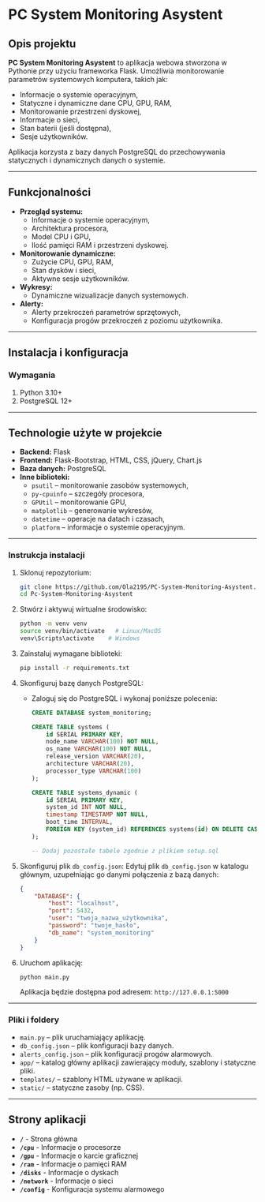 # PC System Monitoring Asystent

## Opis projektu

**PC System Monitoring Asystent** to aplikacja webowa stworzona w Pythonie przy użyciu frameworka Flask. Umożliwia monitorowanie parametrów systemowych komputera, takich jak:
- Informacje o systemie operacyjnym,
- Statyczne i dynamiczne dane CPU, GPU, RAM,
- Monitorowanie przestrzeni dyskowej,
- Informacje o sieci,
- Stan baterii (jeśli dostępna),
- Sesje użytkowników.

Aplikacja korzysta z bazy danych PostgreSQL do przechowywania statycznych i dynamicznych danych o systemie.

---

## Funkcjonalności
- **Przegląd systemu:**
  - Informacje o systemie operacyjnym,
  - Architektura procesora,
  - Model CPU i GPU,
  - Ilość pamięci RAM i przestrzeni dyskowej.
- **Monitorowanie dynamiczne:**
  - Zużycie CPU, GPU, RAM,
  - Stan dysków i sieci,
  - Aktywne sesje użytkowników.
- **Wykresy:**
  - Dynamiczne wizualizacje danych systemowych.
- **Alerty:**
  - Alerty przekroczeń parametrów sprzętowych,
  - Konfiguracja progów przekroczeń z poziomu użytkownika.

---

## Instalacja i konfiguracja

### Wymagania
1. Python 3.10+
2. PostgreSQL 12+

---

## Technologie użyte w projekcie
- **Backend:** Flask
- **Frontend:** Flask-Bootstrap, HTML, CSS, jQuery, Chart.js
- **Baza danych:** PostgreSQL
- **Inne biblioteki:**
  - `psutil` – monitorowanie zasobów systemowych,
  - `py-cpuinfo` – szczegóły procesora,
  - `GPUtil` – monitorowanie GPU,
  - `matplotlib` – generowanie wykresów,
  - `datetime` – operacje na datach i czasach,
  - `platform` – informacje o systemie operacyjnym.

---

### Instrukcja instalacji

1. Sklonuj repozytorium:
   ```bash
   git clone https://github.com/Ola2195/PC-System-Monitoring-Asystent.git
   cd Pc-System-Monitoring-Asystent
   ```

2. Stwórz i aktywuj wirtualne środowisko:
   ```bash
   python -m venv venv
   source venv/bin/activate   # Linux/MacOS
   venv\Scripts\activate    # Windows
   ```

3. Zainstaluj wymagane biblioteki:
   ```bash
   pip install -r requirements.txt
   ```

4. Skonfiguruj bazę danych PostgreSQL:
   - Zaloguj się do PostgreSQL i wykonaj poniższe polecenia:
     ```sql
     CREATE DATABASE system_monitoring;
     
     CREATE TABLE systems (
         id SERIAL PRIMARY KEY,
         node_name VARCHAR(100) NOT NULL,
         os_name VARCHAR(100) NOT NULL,
         release_version VARCHAR(20),
         architecture VARCHAR(20),
         processor_type VARCHAR(100)
     );
     
     CREATE TABLE systems_dynamic (
         id SERIAL PRIMARY KEY,
         system_id INT NOT NULL,
         timestamp TIMESTAMP NOT NULL,
         boot_time INTERVAL,
         FOREIGN KEY (system_id) REFERENCES systems(id) ON DELETE CASCADE
     );

     -- Dodaj pozostałe tabele zgodnie z plikiem setup.sql
     ```

5. Skonfiguruj plik `db_config.json`:
   Edytuj plik `db_config.json` w katalogu głównym, uzupełniając go danymi połączenia z bazą danych:
   ```json
   {
       "DATABASE": {
           "host": "localhost",
           "port": 5432,
           "user": "twoja_nazwa_użytkownika",
           "password": "twoje_hasło",
           "db_name": "system_monitoring"
       }
   }
   ```

6. Uruchom aplikację:
   ```bash
   python main.py
   ```
   Aplikacja będzie dostępna pod adresem: `http://127.0.0.1:5000`

---

### Pliki i foldery
- `main.py` – plik uruchamiający aplikację.
- `db_config.json` – plik konfiguracji bazy danych.
- `alerts_config.json` – plik konfiguracji progów alarmowych.
- `app/` – katalog główny aplikacji zawierający moduły, szablony i statyczne pliki.
- `templates/` – szablony HTML używane w aplikacji.
- `static/` – statyczne zasoby (np. CSS).

---

## Strony aplikacji
- **`/`** - Strona główna
- **`/cpu`** - Informacje o procesorze
- **`/gpu`** - Informacje o karcie graficznej
- **`/ram`** - Informacje o pamięci RAM
- **`/disks`** - Informacje o dyskach
- **`/network`** - Informacje o sieci
- **`/config`** - Konfiguracja systemu alarmowego
